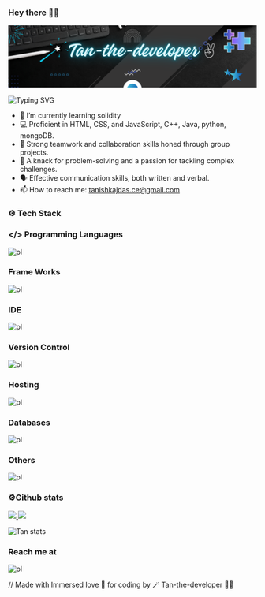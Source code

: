### Hey there 👋🏻 

![Tan-the-developer✌](https://github.com/tanishka786/tanishka786/blob/main/Black%20Bg.png)

![Typing SVG](https://readme-typing-svg.herokuapp.com?font=poppins&color=00ffff&size=24&width=600&lines=👩🏻‍💻BuddingSoftwareEngineer)

- 🌱 I’m currently learning solidity
- 💻 Proficient in HTML, CSS, and JavaScript, C++, Java, python, mongoDB.
- 🤝 Strong teamwork and collaboration skills honed through group projects.
- 🔧 A knack for problem-solving and a passion for tackling complex challenges.
- 🗣️ Effective communication skills, both written and verbal.
- 📫 How to reach me: tanishkajdas.ce@gmail.com

### ⚙️ Tech Stack

### </> Programming Languages
![pl](https://skillicons.dev/icons?i=js,html,css,java,python,solidity,)

### Frame Works
![pl](https://skillicons.dev/icons?i=react,nodejs)

### IDE
![pl](https://skillicons.dev/icons?i=vscode)

### Version Control
![pl](https://skillicons.dev/icons?i=git,github)

### Hosting
![pl](https://skillicons.dev/icons?i=netlify)

### Databases
![pl](https://skillicons.dev/icons?i=mongodb,mysql)

### Others
![pl](https://skillicons.dev/icons?i=aws,gcp,docker,kubernetes,netlify,npm)

### ⚙️Github stats
<p align="left"> 
  <a href="https://github.com/tanishka786"> 
    <img  src="https://github-readme-stats.vercel.app/api?username=tanishka786&show_icons=true&theme=transparent&include_all_commits=true&count-private=true"/>
       <img  src="https://github-readme-stats.vercel.app/api/tog-langs/?username=tanishka786&layout=compact&langs_count=9&theme=transparent"/>
  </a>
</p>


![Tan stats](https://github-readme-stats.vercel.app/api?username=tanishka786&show_icons=true&theme=transparent&include_all_commits)








### Reach me at
![pl](https://skillicons.dev/icons?i=discord,gmail,linkedin)


//  Made with Immersed love 💖 for coding by 🪄 Tan-the-developer ✌🏻
